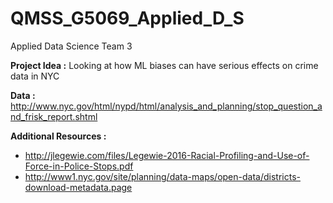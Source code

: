 # QMSS_G5069_Applied_D_S
Applied Data Science Team 3


**Project Idea :** Looking at how ML biases can have serious effects on crime data in NYC

**Data :** http://www.nyc.gov/html/nypd/html/analysis_and_planning/stop_question_and_frisk_report.shtml

**Additional Resources :** 
- http://jlegewie.com/files/Legewie-2016-Racial-Profiling-and-Use-of-Force-in-Police-Stops.pdf
- http://www1.nyc.gov/site/planning/data-maps/open-data/districts-download-metadata.page

